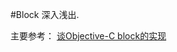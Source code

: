 #Block 深入浅出.

主要参考： [谈Objective-C block的实现](https://blog.devtang.com/2013/07/28/a-look-inside-blocks/)




